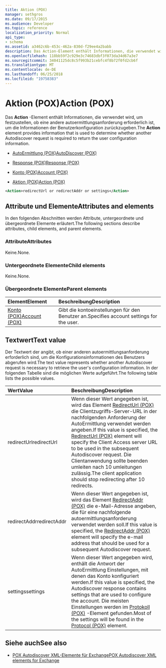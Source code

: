 ```yaml
---
title: Aktion (POX)
manager: sethgros
ms.date: 09/17/2015
ms.audience: Developer
ms.topic: reference
localization_priority: Normal
api_type:
- schema
ms.assetid: a3462c6b-453c-462a-830d-f29ee4a2babb
description: Das Action-Element enthält Informationen, die verwendet wird, um festzustellen, ob eine andere autoermittlungsanforderung erforderlich ist, um die Informationen der Benutzerkonfiguration zurückzugeben.
ms.openlocfilehash: 118bb59f2c929e3c74683dbf3f073da34d67a3e7
ms.sourcegitcommit: 34041125dc8c5f993b21cebfc4f8b72f0fd2cb6f
ms.translationtype: MT
ms.contentlocale: de-DE
ms.lasthandoff: 06/25/2018
ms.locfileid: "19758383"
---
```

# <a name="action-pox"></a><span data-ttu-id="5a9d8-103">Aktion (POX)</span><span class="sxs-lookup"><span data-stu-id="5a9d8-103">Action (POX)</span></span>

<span data-ttu-id="5a9d8-104">Das **Action** -Element enthält Informationen, die verwendet wird, um festzustellen, ob eine andere autoermittlungsanforderung erforderlich ist, um die Informationen der Benutzerkonfiguration zurückzugeben.</span><span class="sxs-lookup"><span data-stu-id="5a9d8-104">The **Action** element provides information that is used to determine whether another Autodiscover request is required to return the user configuration information.</span></span> 
  
- [<span data-ttu-id="5a9d8-105">AutoErmittlung (POX)</span><span class="sxs-lookup"><span data-stu-id="5a9d8-105">AutoDiscover (POX)</span></span>](autodiscover-pox.md)
  
- [<span data-ttu-id="5a9d8-106">Response (POX)</span><span class="sxs-lookup"><span data-stu-id="5a9d8-106">Response (POX)</span></span>](response-pox.md)
  
- [<span data-ttu-id="5a9d8-107">Konto (POX)</span><span class="sxs-lookup"><span data-stu-id="5a9d8-107">Account (POX)</span></span>](account-pox.md)
  
- [<span data-ttu-id="5a9d8-108">Aktion (POX)</span><span class="sxs-lookup"><span data-stu-id="5a9d8-108">Action (POX)</span></span>](action-pox.md)
  
```xml
<Action>redirectUrl or redirectAddr or settings</Action>
```

## <a name="attributes-and-elements"></a><span data-ttu-id="5a9d8-109">Attribute und Elemente</span><span class="sxs-lookup"><span data-stu-id="5a9d8-109">Attributes and elements</span></span>

<span data-ttu-id="5a9d8-110">In den folgenden Abschnitten werden Attribute, untergeordnete und übergeordnete Elemente erläutert.</span><span class="sxs-lookup"><span data-stu-id="5a9d8-110">The following sections describe attributes, child elements, and parent elements.</span></span>
  
### <a name="attributes"></a><span data-ttu-id="5a9d8-111">Attribute</span><span class="sxs-lookup"><span data-stu-id="5a9d8-111">Attributes</span></span>

<span data-ttu-id="5a9d8-112">Keine.</span><span class="sxs-lookup"><span data-stu-id="5a9d8-112">None.</span></span>
  
### <a name="child-elements"></a><span data-ttu-id="5a9d8-113">Untergeordnete Elemente</span><span class="sxs-lookup"><span data-stu-id="5a9d8-113">Child elements</span></span>

<span data-ttu-id="5a9d8-114">Keine.</span><span class="sxs-lookup"><span data-stu-id="5a9d8-114">None.</span></span>
  
### <a name="parent-elements"></a><span data-ttu-id="5a9d8-115">Übergeordnete Elemente</span><span class="sxs-lookup"><span data-stu-id="5a9d8-115">Parent elements</span></span>

|<span data-ttu-id="5a9d8-116">**Element**</span><span class="sxs-lookup"><span data-stu-id="5a9d8-116">**Element**</span></span>|<span data-ttu-id="5a9d8-117">**Beschreibung**</span><span class="sxs-lookup"><span data-stu-id="5a9d8-117">**Description**</span></span>|
|:-----|:-----|
|[<span data-ttu-id="5a9d8-118">Konto (POX)</span><span class="sxs-lookup"><span data-stu-id="5a9d8-118">Account (POX)</span></span>](account-pox.md) <br/> |<span data-ttu-id="5a9d8-119">Gibt die kontoeinstellungen für den Benutzer an.</span><span class="sxs-lookup"><span data-stu-id="5a9d8-119">Specifies account settings for the user.</span></span>  <br/> |
   
## <a name="text-value"></a><span data-ttu-id="5a9d8-120">Textwert</span><span class="sxs-lookup"><span data-stu-id="5a9d8-120">Text value</span></span>

<span data-ttu-id="5a9d8-121">Der Textwert der angibt, ob einer anderen autoermittlungsanforderung erforderlich sind, um die Konfigurationsinformationen des Benutzers abgerufen wird.</span><span class="sxs-lookup"><span data-stu-id="5a9d8-121">The text value represents whether another Autodiscover request is necessary to retrieve the user's configuration information.</span></span> <span data-ttu-id="5a9d8-122">In der folgenden Tabelle sind die möglichen Werte aufgeführt.</span><span class="sxs-lookup"><span data-stu-id="5a9d8-122">The following table lists the possible values.</span></span>
  
|<span data-ttu-id="5a9d8-123">**Wert**</span><span class="sxs-lookup"><span data-stu-id="5a9d8-123">**Value**</span></span>|<span data-ttu-id="5a9d8-124">**Beschreibung**</span><span class="sxs-lookup"><span data-stu-id="5a9d8-124">**Description**</span></span>|
|:-----|:-----|
|<span data-ttu-id="5a9d8-125">redirectUrl</span><span class="sxs-lookup"><span data-stu-id="5a9d8-125">redirectUrl</span></span>  <br/> |<span data-ttu-id="5a9d8-126">Wenn dieser Wert angegeben ist, wird das Element [RedirectUrl (POX)](redirecturl-pox.md) die Clientzugriffs-Server-URL in der nachfolgenden Anforderung der AutoErmittlung verwendet werden angeben.</span><span class="sxs-lookup"><span data-stu-id="5a9d8-126">If this value is specified, the [RedirectUrl (POX)](redirecturl-pox.md) element will specify the Client Access server URL to be used in the subsequent Autodiscover request.</span></span> <span data-ttu-id="5a9d8-127">Die Clientanwendung sollte beenden umleiten nach 10 umleitungen zulässig.</span><span class="sxs-lookup"><span data-stu-id="5a9d8-127">The client application should stop redirecting after 10 redirects.</span></span>  <br/> |
|<span data-ttu-id="5a9d8-128">redirectAddr</span><span class="sxs-lookup"><span data-stu-id="5a9d8-128">redirectAddr</span></span>  <br/> |<span data-ttu-id="5a9d8-129">Wenn dieser Wert angegeben ist, wird das Element [RedirectAddr (POX)](redirectaddr-pox.md) die e-Mail-Adresse angeben, die für eine nachfolgende autoermittlungsanforderung verwendet werden soll.</span><span class="sxs-lookup"><span data-stu-id="5a9d8-129">If this value is specified, the [RedirectAddr (POX)](redirectaddr-pox.md) element will specify the e-mail address that should be used for a subsequent Autodiscover request.</span></span>  <br/> |
|<span data-ttu-id="5a9d8-130">settings</span><span class="sxs-lookup"><span data-stu-id="5a9d8-130">settings</span></span>  <br/> |<span data-ttu-id="5a9d8-131">Wenn dieser Wert angegeben wird, enthält die Antwort der AutoErmittlung Einstellungen, mit denen das Konto konfiguriert werden.</span><span class="sxs-lookup"><span data-stu-id="5a9d8-131">If this value is specified, the Autodiscover response contains settings that are used to configure the account.</span></span> <span data-ttu-id="5a9d8-132">Die meisten Einstellungen werden im [Protokoll (POX)](protocol-pox.md) -Element gefunden.</span><span class="sxs-lookup"><span data-stu-id="5a9d8-132">Most of the settings will be found in the [Protocol (POX)](protocol-pox.md) element.</span></span>  <br/> |
   
## <a name="see-also"></a><span data-ttu-id="5a9d8-133">Siehe auch</span><span class="sxs-lookup"><span data-stu-id="5a9d8-133">See also</span></span>

- [<span data-ttu-id="5a9d8-134">POX Autodiscover XML-Elemente für Exchange</span><span class="sxs-lookup"><span data-stu-id="5a9d8-134">POX Autodiscover XML elements for Exchange</span></span>](pox-autodiscover-xml-elements-for-exchange.md)

